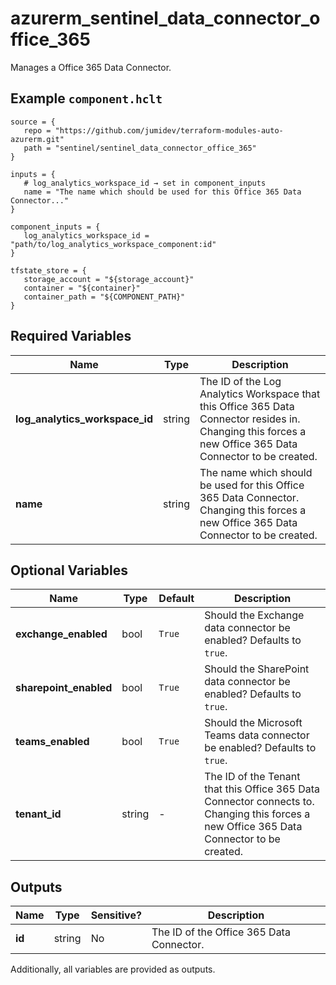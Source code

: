 # azurerm_sentinel_data_connector_office_365

Manages a Office 365 Data Connector.

## Example `component.hclt`

```hcl
source = {
   repo = "https://github.com/jumidev/terraform-modules-auto-azurerm.git"   
   path = "sentinel/sentinel_data_connector_office_365"   
}

inputs = {
   # log_analytics_workspace_id → set in component_inputs
   name = "The name which should be used for this Office 365 Data Connector..."   
}

component_inputs = {
   log_analytics_workspace_id = "path/to/log_analytics_workspace_component:id"   
}

tfstate_store = {
   storage_account = "${storage_account}"   
   container = "${container}"   
   container_path = "${COMPONENT_PATH}"   
}

```

## Required Variables

| Name | Type |  Description |
| ---- | --------- |  ----------- |
| **log_analytics_workspace_id** | string |  The ID of the Log Analytics Workspace that this Office 365 Data Connector resides in. Changing this forces a new Office 365 Data Connector to be created. | 
| **name** | string |  The name which should be used for this Office 365 Data Connector. Changing this forces a new Office 365 Data Connector to be created. | 

## Optional Variables

| Name | Type |  Default  |  Description |
| ---- | --------- |  ----------- | ----------- |
| **exchange_enabled** | bool |  `True`  |  Should the Exchange data connector be enabled? Defaults to `true`. | 
| **sharepoint_enabled** | bool |  `True`  |  Should the SharePoint data connector be enabled? Defaults to `true`. | 
| **teams_enabled** | bool |  `True`  |  Should the Microsoft Teams data connector be enabled? Defaults to `true`. | 
| **tenant_id** | string |  -  |  The ID of the Tenant that this Office 365 Data Connector connects to. Changing this forces a new Office 365 Data Connector to be created. | 



## Outputs

| Name | Type | Sensitive? | Description |
| ---- | ---- | --------- | --------- |
| **id** | string | No  | The ID of the Office 365 Data Connector. | 

Additionally, all variables are provided as outputs.
